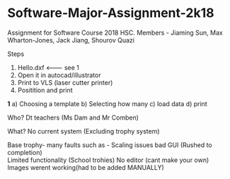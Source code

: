 # Software-Major-Assignment-2k18
Assignment for Software Course 2018 HSC. Members - Jiaming Sun, Max Wharton-Jones, Jack Jiang, Shourov Quazi

Steps
1. Hello.dxf   				<--- see 1
2. Open it in autocad/illustrator
3. Print to VLS (laser cutter printer)
4. Positition and print

**1**
a) Choosing a template
b) Selecting how many
c) load data
d) print

Who?
Dt teachers (Ms Dam and Mr Comben)

What?
No current system (Excluding trophy system)

Base trophy-
many faults such as - Scaling issues
						bad GUI (Rushed to completion)						
						Limited functionality (School trohies)
						No editor (cant make your own)
						Images werent working(had to be added MANUALLY)
					

